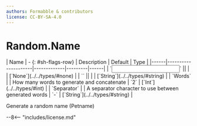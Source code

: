 ```yaml
---
authors: Formabble & contributors
license: CC-BY-SA-4.0
---
```



# Random.Name

<div class="sh-parameters" markdown="1">
| Name | - {: #sh-flags-row} | Description | Default | Type |
|------|---------------------|-------------|---------|------|
| `<input>` || | | [`None`](../../types/#none) |
| `<output>` || | | [`String`](../../types/#string) |
| `Words` |  | How many words to generate and concatenate | `2` | [`Int`](../../types/#int) |
| `Separator` |  | A separator character to use between generated words | `-` | [`String`](../../types/#string) |

</div>

Generate a random name (Petname)

--8<-- "includes/license.md"

